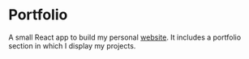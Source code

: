 # Portfolio

A small React app to build my personal [website](https://portfolio-nuoskala.fly.dev/). It includes a portfolio section in which I display my projects.

